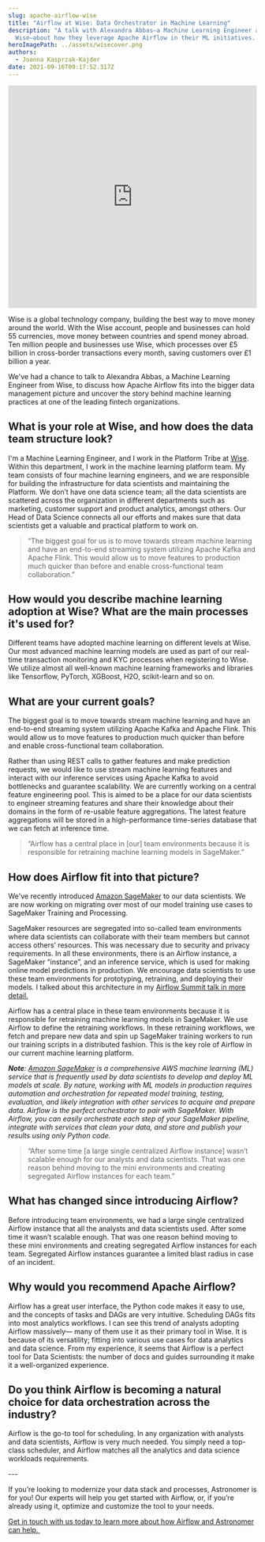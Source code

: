 ```yaml
---
slug: apache-airflow-wise
title: "Airflow at Wise: Data Orchestrator in Machine Learning"
description: "A talk with Alexandra Abbas—a Machine Learning Engineer at
  Wise—about how they leverage Apache Airflow in their ML initiatives. "
heroImagePath: ../assets/wisecover.png
authors:
  - Joanna Kasprzak-Kajder
date: 2021-09-16T09:17:52.317Z
---
```


<!-- markdownlint-disable MD033 -->
<iframe src="https://fast.wistia.net/embed/iframe/f1sg00nkxc" title="Societe - teaser video" allow="autoplay; fullscreen" allowtransparency="true" frameborder="0" scrolling="no" class="wistia_embed" name="wistia_embed" allowfullscreen msallowfullscreen width="100%" height="450"></iframe>

Wise is a global technology company, building the best way to move money around the world. With the Wise account, people and businesses can hold 55 currencies, move money between countries and spend money abroad. Ten million people and businesses use Wise, which processes over £5 billion in cross-border transactions every month, saving customers over £1 billion a year.

We've had a chance to talk to Alexandra Abbas, a Machine Learning Engineer from Wise, to discuss how Apache Airflow fits into the bigger data management picture and uncover the story behind machine learning practices at one of the leading fintech organizations.  



## What is your role at Wise, and how does the data team structure look?

I'm a Machine Learning Engineer, and I work in the Platform Tribe at [Wise](https://wise.com/). Within this department, I work in the machine learning platform team. My team consists of four machine learning engineers, and we are responsible for building the infrastructure for data scientists and maintaining the Platform. We don’t have one data science team; all the data scientists are scattered across the organization in different departments such as marketing, customer support and product analytics, amongst others. Our Head of Data Science connects all our efforts and makes sure that data scientists get a valuable and practical platform to work on.

> “The biggest goal for us is to move towards stream machine learning and have an end-to-end streaming system utilizing Apache Kafka and Apache Flink. This would allow us to move features to production much quicker than before and enable cross-functional team collaboration.”

## How would you describe machine learning adoption at Wise? What are the main processes it's used for?

Different teams have adopted machine learning on different levels at Wise. Our most advanced machine learning models are used as part of our real-time transaction monitoring and KYC processes when registering to Wise. We utilize almost all well-known machine learning frameworks and libraries like Tensorflow, PyTorch, XGBoost, H2O, scikit-learn and so on.



## What are your current goals?

The biggest goal is to move towards stream machine learning and have an end-to-end streaming system utilizing Apache Kafka and Apache Flink. This would allow us to move features to production much quicker than before and enable cross-functional team collaboration.

Rather than using REST calls to gather features and make prediction requests, we would like to use stream machine learning features and interact with our inference services using Apache Kafka to avoid bottlenecks and guarantee scalability. We are currently working on a central feature engineering pool. This is aimed to be a place for our data scientists to engineer streaming features and share their knowledge about their domains in the form of re-usable feature aggregations. The latest feature aggregations will be stored in a high-performance time-series database that we can fetch at inference time.

> “Airflow has a central place in \[our] team environments because it is responsible for retraining machine learning models in SageMaker.”

## How does Airflow fit into that picture?

We've recently introduced [Amazon SageMaker](https://www.astronomer.io/guides/airflow-sagemaker) to our data scientists. We are now working on migrating over most of our model training use cases to SageMaker Training and Processing.

SageMaker resources are segregated into so-called team environments where data scientists can collaborate with their team members but cannot access others’ resources. This was necessary due to security and privacy requirements. In all these environments, there is an Airflow instance, a SageMaker “instance”, and an inference service, which is used for making online model predictions in production. We encourage data scientists to use these team environments for prototyping, retraining, and deploying their models. I talked about this architecture in my [Airflow Summit talk in more detail.](https://airflowsummit.org/sessions/2021/apache-airflow-at-wise/)

Airflow has a central place in these team environments because it is responsible for retraining machine learning models in SageMaker. We use Airflow to define the retraining workflows. In these retraining workflows, we fetch and prepare new data and spin up SageMaker training workers to run our training scripts in a distributed fashion. This is the key role of Airflow in our current machine learning platform.



***Note**: [Amazon SageMaker](https://aws.amazon.com/sagemaker/) is a comprehensive AWS machine learning (ML) service that is frequently used by data scientists to develop and deploy ML models at scale. By nature, working with ML models in production requires automation and orchestration for repeated model training, testing, evaluation, and likely integration with other services to acquire and prepare data. Airflow is the perfect orchestrator to pair with SageMaker. With Airflow, you can easily orchestrate each step of your SageMaker pipeline, integrate with services that clean your data, and store and publish your results using only Python code.*

> “After some time \[a large single centralized Airflow instance] wasn’t scalable enough for our analysts and data scientists. That was one reason behind moving to the mini environments and creating segregated Airflow instances for each team.”

## What has changed since introducing Airflow?

Before introducing team environments, we had a large single centralized Airflow instance that all the analysts and data scientists used. After some time it wasn’t scalable enough. That was one reason behind moving to these mini environments and creating segregated Airflow instances for each team. Segregated Airflow instances guarantee a limited blast radius in case of an incident.

## Why would you recommend Apache Airflow?  

Airflow has a great user interface, the Python code makes it easy to use, and the concepts of tasks and DAGs are very intuitive. Scheduling DAGs fits into most analytics workflows. I can see this trend of analysts adopting Airflow massively— many of them use it as their primary tool in Wise. It is because of its versatility; fitting into various use cases for data analytics and data science. From my experience, it seems that Airflow is a perfect tool for Data Scientists: the number of docs and guides surrounding it make it a well-organized experience. 



## Do you think Airflow is becoming a natural choice for data orchestration across the industry?

Airflow is the go-to tool for scheduling. In any organization with analysts and data scientists, Airflow is very much needed. You simply need a top-class scheduler, and Airflow matches all the analytics and data science workloads requirements. 

\---

If you’re looking to modernize your data stack and processes, Astronomer is for you! Our experts will help you get started with Airflow, or, if you’re already using it, optimize and customize the tool to your needs. 

[Get in touch with us today to learn more about how Airflow and Astronomer can help. ](https://www.astronomer.io/get-astronomer)
